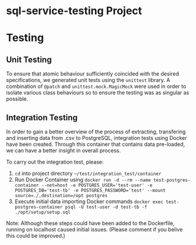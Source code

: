 # sql-service-testing Project

# Testing

## Unit Testing

To ensure that atomic behaviour sufficiently coincided with the desired specifications, we generated unit tests using the `unittest` library.
A combination of `@patch` and `unittest.mock.MagicMock` were used in order to isolate various class behaviours so to ensure the testing was as singular as possible.

## Integration Testing

In order to gain a better overview of the process of extracting, transfering and inserting data from .csv to PostgreSQL, integration tests using Docker have been created. Through this container that contains data pre-loaded, we can have a better insight in overall process.

To carry out the integration test, please:

1. `cd` into project directory `~/test/integration_test/container`
2. Run Docker Container using `docker run -d --rm --name test-postgres-container --net=host -e POSTGRES_USER='test-user' -e POSTGRES_DB='test-tb' -e POSTGRES_PASSWORD='test' --mount source=./,destination=/opt postgres`
3. Execute initial data importing Docker commands `docker exec test-postgres-container psql -U test-user -d test-tb -f ./opt/setup/setup.sql`

Note: Although these steps could have been added to the Dockerfile, running on localhost caused initial issues. (Please comment if you belive this could be improved.)
